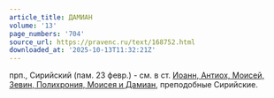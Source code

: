 ```yaml
---
article_title: ДАМИАН
volume: '13'
page_numbers: '704'
source_url: https://pravenc.ru/text/168752.html
downloaded_at: '2025-10-13T11:32:21Z'
---
```


прп., Сирийский (пам. 23 февр.) - см. в ст. [Иоанн, Антиох, Моисей, Зевин, Полихрония, Моисея и Дамиан](<https://pravenc.ru/text/Иоанн  Антиох  Моисей  Зевин  Полихрония  Моисея и Дамиан.html>), преподобные Сирийские.
